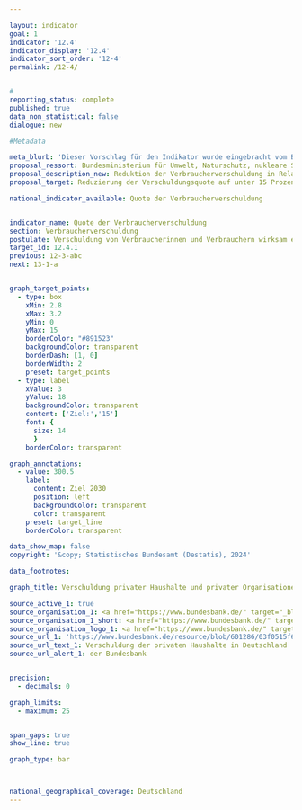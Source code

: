 ```yaml
---

layout: indicator        
goal: 1        
indicator: '12.4'        
indicator_display: '12.4'        
indicator_sort_order: '12-4'        
permalink: /12-4/        


#
reporting_status: complete        
published: true        
data_non_statistical: false        
dialogue: new

#Metadata        

meta_blurb: 'Dieser Vorschlag für den Indikator wurde eingebracht vom Bundesministerium für Umwelt, Naturschutz, nukleare Sicherheit und Verbraucherschutz (BMUV), dem Bundeskanzleramt, dem Bundesministerium für Wirtschaft und Klimaschutz (BMWK) und dem Bundesministerium der Finanzen (BMF).'
proposal_ressort: Bundesministerium für Umwelt, Naturschutz, nukleare Sicherheit und Verbraucherschutz (BMUV)<br>Bundeskanzleramt<br>Bundesministerium für Wirtschaft und Klimaschutz (BMWK)<br>Bundesministerium der Finanzen (BMF)
proposal_description_new: Reduktion der Verbraucherverschuldung in Relation zum BIP
proposal_target: Reduzierung der Verschuldungsquote auf unter 15 Prozent

national_indicator_available: Quote der Verbraucherverschuldung  


indicator_name: Quote der Verbraucherverschuldung         
section: Verbraucherverschuldung        
postulate: Verschuldung von Verbraucherinnen und Verbrauchern wirksam eindämmen       
target_id: 12.4.1        
previous: 12-3-abc       
next: 13-1-a             


graph_target_points:
  - type: box
    xMin: 2.8
    xMax: 3.2
    yMin: 0
    yMax: 15
    borderColor: "#891523"
    backgroundColor: transparent
    borderDash: [1, 0]
    borderWidth: 2
    preset: target_points
  - type: label
    xValue: 3
    yValue: 18
    backgroundColor: transparent
    content: ['Ziel:','15']
    font: {
      size: 14
      }
    borderColor: transparent

graph_annotations:
  - value: 300.5
    label:
      content: Ziel 2030
      position: left
      backgroundColor: transparent
      color: transparent
    preset: target_line
    borderColor: transparent  

data_show_map: false        
copyright: '&copy; Statistisches Bundesamt (Destatis), 2024'        

data_footnotes:     

graph_title: Verschuldung privater Haushalte und privater Organisationen ohne Erwerbszweck in Relation zum Bruttoinlandsprodukt     

source_active_1: true
source_organisation_1: <a href="https://www.bundesbank.de/" target="_blank" onclick="return confirm_alert('der Bundesbank', 'De')">Deutsche Bundesbank</a>
source_organisation_1_short: <a href="https://www.bundesbank.de/" target="_blank" onclick="return confirm_alert('der Bundesbank', 'De')">Deutsche Bundesbank</a>
source_organisation_logo_1: <a href="https://www.bundesbank.de/" target="_blank" onclick="return confirm_alert('der Bundesbank', 'De')"><img src="https://dns-indikatoren.de/public/OrgImgDe/bundesbank.png" alt="Deutsche Bundesbank" title=" Klicken Sie hier um zur Homepage der Organisation Deutsche Bundesbank zu gelangen." style="height:60px; width:148px; border:transparent"/></a>
source_url_1: 'https://www.bundesbank.de/resource/blob/601286/03f0515f6e88bf7460b731eb55f36edc/mL/2016-1-08-verschuldung-privat-data.pdf'
source_url_text_1: Verschuldung der privaten Haushalte in Deutschland
source_url_alert_1: der Bundesbank


precision:
  - decimals: 0

graph_limits:
  - maximum: 25


span_gaps: true        
show_line: true        

graph_type: bar        



national_geographical_coverage: Deutschland               
---
```

